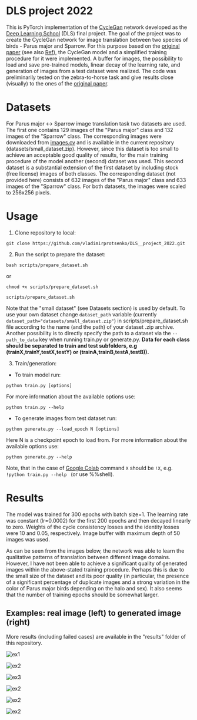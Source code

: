 # DLS project 2022

This is PyTorch implementation of the [CycleGan](https://github.com/junyanz/pytorch-CycleGAN-and-pix2pix) network developed as the [Deep Learning School](https://www.dlschool.org/) (DLS) final project. The goal of the project was to create the CycleGan network for image translation between two species of birds - Parus major and Sparrow. For this purpose based on the [original paper](https://arxiv.org/abs/1703.10593) (see also [Ref](https://openaccess.thecvf.com/content_iccv_2017/html/Zhu_Unpaired_Image-To-Image_Translation_ICCV_2017_paper.html)), the CycleGan model and a simplified training procedure for it were implemented. A buffer for images, the possibility to load and save pre-trained models, linear decay of the learning rate, and generation of images from a test dataset were realized. The code was preliminarily tested on the zebra-to-horse task and give results close (visually) to the ones of the [original paper](https://arxiv.org/abs/1703.10593).

# Datasets
For Parus major <-> Sparrow image translation task two datasets are used. The first one contains 129 images of the "Parus major" class and 132 images of the "Sparrow" class. The corresponding images were downloaded from [images.cv](https://images.cv ) and is available in the current repository (datasets/small_dataset.zip). However, since this dataset is too small to achieve an acceptable good quality of results, for the main training procedure of the model another (second) dataset was used. This second dataset is a substantial extension of the first dataset by including stock (free license) images of both classes. The corresponding dataset (not provided here) consists of 632 images of the "Parus major" class and 633 images of the "Sparrow" class. For both datasets, the images were scaled to 256x256 pixels.

# Usage 

1. Clone repository to local:

```git clone https://github.com/vladimirprotsenko/DLS__project_2022.git```

2. Run the script to prepare the dataset:  

```bash scripts/prepare_dataset.sh``` 

or 

```chmod +x scripts/prepare_dataset.sh```

```scripts/prepare_dataset.sh```


Note that the "small dataset" (see Datasets section) is used by default. To use your own dataset change `dataset_path` variable (currently `dataset_path="datasets/small_dataset.zip"`) in scripts/prepare_dataset.sh file according to the name (and the path) of your dataset .zip archive. Another possibility is to directly specify the path to a dataset via the `--path_to_data` key when running train.py or generate.py. **Data for each class should be separated to train and test subfolders, e.g (trainX,trainY,testX,testY) or (trainA,trainB,testA,testB)).**

3. Train/generation:

* To train model run:

```python train.py [options]```

For more information about the available options use:

```python train.py --help ```     

* To generate images from test dataset run:

```python generate.py --load_epoch N [options]```

Here N is a checkpoint epoch to load from. For more information about the available options use:

```python generate.py --help ```  

Note, that in the case of [Google Colab](https://colab.research.google.com/) command `X` should be `!X`, e.g. `!python train.py --help ` (or use %%shell).

# Results

The model was trained for 300 epochs with batch size=1. The learning rate was constant (lr=0.0002) for the first 200 epochs and then decayed linearly to zero. Weights of the cycle consistency losses and the identity losses were 10 and 0.05, respectively. Image buffer with maximum depth of 50 images was used. 

As can be seen from the images below, the network was able to learn the qualitative patterns of translation between different image domains. However, I have not been able to achieve a significant quality of generated images within the above-stated training procedure. Perhaps this is due to the small size of the dataset and its poor quality (in particular, the presence of a significant percentage of duplicate images and a strong variation in the color of Parus major birds depending on the halo and sex). It also seems that the number of training epochs should be somewhat larger. 


## Examples: real image (left) to generated image (right)

More results (including failed cases) are available in the "results" folder of this repository.  


![ex1](https://github.com/vladimirprotsenko/DLS_project_2022/blob/main/results/imgs_results/XtoYandYtoX_epoch_itr_483.png?raw=true)

![ex2](https://github.com/vladimirprotsenko/DLS_project_2022/blob/main/results/imgs_results/XtoYandYtoX_epoch_itr_486.png?raw=true)

![ex3](https://github.com/vladimirprotsenko/DLS_project_2022/blob/main/results/imgs_results/XtoYandYtoX_epoch_itr_369.png?raw=true)

![ex2](https://github.com/vladimirprotsenko/DLS_project_2022/blob/main/results/imgs_results/XtoYandYtoX_epoch_itr_329.png?raw=true)

![ex2](https://github.com/vladimirprotsenko/DLS_project_2022/blob/main/results/imgs_results/XtoYandYtoX_epoch_itr_268.png?raw=true)

![ex2](https://github.com/vladimirprotsenko/DLS_project_2022/blob/main/results/imgs_results/XtoYandYtoX_epoch_itr_228.png?raw=true)




